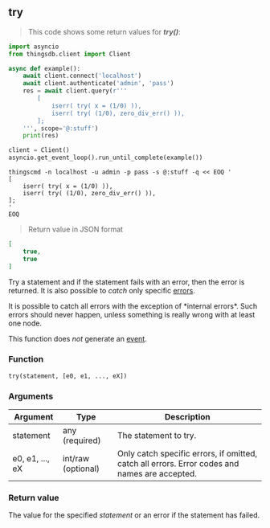 ## try

> This code shows some return values for ***try()***:

```python
import asyncio
from thingsdb.client import Client

async def example():
    await client.connect('localhost')
    await client.authenticate('admin', 'pass')
    res = await client.query(r'''
        [
            iserr( try( x = (1/0) )),
            iserr( try( (1/0), zero_div_err() )),
        ];
    ''', scope='@:stuff')
    print(res)

client = Client()
asyncio.get_event_loop().run_until_complete(example())
```

```shell
thingscmd -n localhost -u admin -p pass -s @:stuff -q << EOQ '
[
    iserr( try( x = (1/0) )),
    iserr( try( (1/0), zero_div_err() )),
];
'
EOQ
```

> Return value in JSON format

```json
[
    true,
    true
]
```

Try a statement and if the statement fails with an error, then the error is returned.
It is also possible to *catch* only specific [errors](#errors).

<aside class="warning">
It is possible to catch all errors with the exception of *internal errors*.
Such errors should never happen, unless something is really wrong with at least one node.
</aside>

This function does *not* generate an [event](#events).

### Function
`try(statement, [e0, e1, ..., eX])`

### Arguments
Argument | Type | Description
-------- | ---- | -----------
statement | any (required) | The statement to try.
e0, e1, ..., eX | int/raw (optional) | Only catch specific errors, if omitted, catch all errors. Error codes and names are accepted.

### Return value
The value for the specified *statement* or an error if the statement has failed.